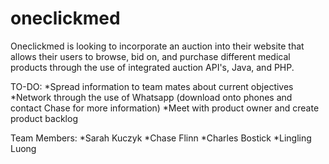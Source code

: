 oneclickmed
===========

Oneclickmed is looking to incorporate an auction into their website that allows their users to 
browse, bid on, and purchase different medical products through the use of integrated auction API's, Java, 
and PHP.

TO-DO:
*Spread information to team mates about current objectives
	*Network through the use of Whatsapp (download onto phones and contact Chase for more information)
*Meet with product owner and create product backlog

Team Members:
*Sarah Kuczyk
*Chase Flinn
*Charles Bostick
*Lingling Luong